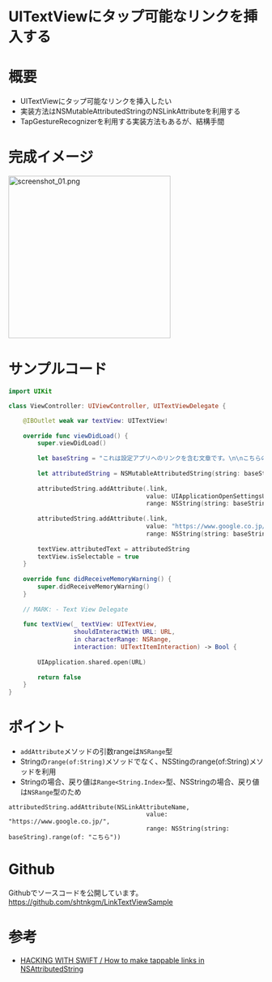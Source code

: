 # UITextViewにタップ可能なリンクを挿入する
# 概要
 - UITextViewにタップ可能なリンクを挿入したい
 - 実装方法はNSMutableAttributedStringのNSLinkAttributeを利用する
 - TapGestureRecognizerを利用する実装方法もあるが、結構手間

# 完成イメージ
<img width="320" alt="screenshot_01.png" src="https://qiita-image-store.s3.amazonaws.com/0/113553/5a8c91a3-49d1-88d0-7b27-ff881fe866f2.png">

# サンプルコード

```swift:ViewController.swift
import UIKit

class ViewController: UIViewController, UITextViewDelegate {

    @IBOutlet weak var textView: UITextView!
    
    override func viewDidLoad() {
        super.viewDidLoad()
        
        let baseString = "これは設定アプリへのリンクを含む文章です。\n\nこちらのリンクはGoogle検索です"
        
        let attributedString = NSMutableAttributedString(string: baseString)
        
        attributedString.addAttribute(.link,
                                      value: UIApplicationOpenSettingsURLString,
                                      range: NSString(string: baseString).range(of: "設定アプリへのリンク"))
        
        attributedString.addAttribute(.link,
                                      value: "https://www.google.co.jp/",
                                      range: NSString(string: baseString).range(of: "こちら"))
        
        textView.attributedText = attributedString
        textView.isSelectable = true
    }
  
    override func didReceiveMemoryWarning() {
        super.didReceiveMemoryWarning()
    }
    
    // MARK: - Text View Delegate
    
    func textView(_ textView: UITextView,
                  shouldInteractWith URL: URL,
                  in characterRange: NSRange,
                  interaction: UITextItemInteraction) -> Bool {
        
        UIApplication.shared.open(URL)
        
        return false
    }
}
```

# ポイント
 - `addAttribute`メソッドの引数rangeは`NSRange`型
 - Stringの`range(of:String)`メソッドでなく、NSStingのrange(of:String)メソッドを利用
 - Stringの場合、戻り値は`Range<String.Index>`型、NSStringの場合、戻り値は`NSRange`型のため

```swift:一部抜粋
attributedString.addAttribute(NSLinkAttributeName,
                                      value: "https://www.google.co.jp/",
                                      range: NSString(string: baseString).range(of: "こちら"))
```

# Github
Githubでソースコードを公開しています。
https://github.com/shtnkgm/LinkTextViewSample

# 参考
 - [HACKING WITH SWIFT / How to make tappable links in NSAttributedString](https://www.hackingwithswift.com/example-code/system/how-to-make-tappable-links-in-nsattributedstring)

